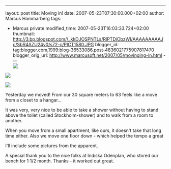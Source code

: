 ---
layout: post
title: Moving in!
date: 2007-05-23T07:30:00.000+02:00
author: Marcus Hammarberg
tags:
  - Marcus private
modified_time: 2007-05-23T16:03:33.724+02:00
thumbnail: http://3.bp.blogspot.com/\_kkDJOSPNTLs/RlPTDiObzWI/AAAAAAAAAJc/SbR4AZU24v0/s72-c/PICT1580.JPG
blogger_id: tag:blogger.com,1999:blog-36533086.post-4836021775907817470
blogger_orig_url: http://www.marcusoft.net/2007/05/movinging-in.html ---
[<img
src="http://3.bp.blogspot.com/_kkDJOSPNTLs/RlPTDiObzWI/AAAAAAAAAJc/SbR4AZU24v0/s320/PICT1580.JPG"
id="BLOGGER_PHOTO_ID_5067626063402356066"
style="DISPLAY: block; MARGIN: 0px auto 10px; CURSOR: hand; TEXT-ALIGN: center"
data-border="0" />](http://3.bp.blogspot.com/_kkDJOSPNTLs/RlPTDiObzWI/AAAAAAAAAJc/SbR4AZU24v0/s1600-h/PICT1580.JPG)

<div>

[<img
src="http://2.bp.blogspot.com/_kkDJOSPNTLs/RlPS9SObzVI/AAAAAAAAAJU/1z-qPZxOQiA/s320/PICT1578.JPG"
id="BLOGGER_PHOTO_ID_5067625956028173650"
style="DISPLAY: block; MARGIN: 0px auto 10px; CURSOR: hand; TEXT-ALIGN: center"
data-border="0" />](http://2.bp.blogspot.com/_kkDJOSPNTLs/RlPS9SObzVI/AAAAAAAAAJU/1z-qPZxOQiA/s1600-h/PICT1578.JPG)


<div>

[<img
src="http://2.bp.blogspot.com/_kkDJOSPNTLs/RlPSzSObzUI/AAAAAAAAAJM/1ArcROyexY8/s320/PICT1577.JPG"
id="BLOGGER_PHOTO_ID_5067625784229481794"
style="DISPLAY: block; MARGIN: 0px auto 10px; CURSOR: hand; TEXT-ALIGN: center"
data-border="0" />](http://2.bp.blogspot.com/_kkDJOSPNTLs/RlPSzSObzUI/AAAAAAAAAJM/1ArcROyexY8/s1600-h/PICT1577.JPG)

<div>

<div>

Yesterday we moved! From our 30 square meters to 63 feels like a move
from a closet to a hangar...




It was very, very nice to be able to take a shower without having to
stand above the toilet (called Stockholm-shower) and to walk from a room
to another.




When you move from a small apartment, like ours, it doesn't take that
long time either. Also we move one floor down - which helped the tempo a
great


<div>

I'll include some pictures from the apparent.




A special thank you to the nice folks at Indiska Odenplan, who stored
our bench for 1 1/2 month. Thanks - it worked out great.

</div>

</div>

</div>
